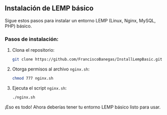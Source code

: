## Instalación de LEMP básico

Sigue estos pasos para instalar un entorno LEMP (Linux, Nginx, MySQL, PHP) básico.

### Pasos de instalación:

1. Clona el repositorio:

    ```sh
    git clone https://github.com/FranciscoBanegas/InstallLempBasic.git
    ```

2. Otorga permisos al archivo `nginx.sh`:

    ```sh
    chmod 777 nginx.sh
    ```

3. Ejecuta el script `nginx.sh`:

    ```sh
    ./nginx.sh
    ```

¡Eso es todo! Ahora deberías tener tu entorno LEMP básico listo para usar.
